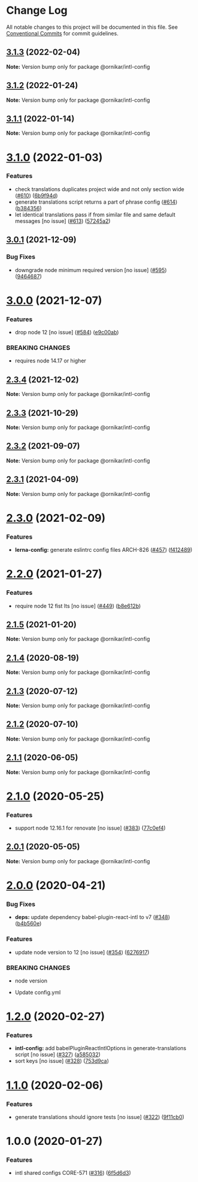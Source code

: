 # Change Log

All notable changes to this project will be documented in this file.
See [Conventional Commits](https://conventionalcommits.org) for commit guidelines.

## [3.1.3](https://github.com/ornikar/shared-configs/compare/@ornikar/intl-config@3.1.2...@ornikar/intl-config@3.1.3) (2022-02-04)

**Note:** Version bump only for package @ornikar/intl-config





## [3.1.2](https://github.com/ornikar/shared-configs/compare/@ornikar/intl-config@3.1.1...@ornikar/intl-config@3.1.2) (2022-01-24)

**Note:** Version bump only for package @ornikar/intl-config





## [3.1.1](https://github.com/ornikar/shared-configs/compare/@ornikar/intl-config@3.1.0...@ornikar/intl-config@3.1.1) (2022-01-14)

**Note:** Version bump only for package @ornikar/intl-config





# [3.1.0](https://github.com/ornikar/shared-configs/compare/@ornikar/intl-config@3.0.1...@ornikar/intl-config@3.1.0) (2022-01-03)


### Features

* check translations duplicates project wide and not only section wide ([#610](https://github.com/ornikar/shared-configs/issues/610)) ([6b9f94d](https://github.com/ornikar/shared-configs/commit/6b9f94dc821818924fbe361f5e87ba98641714d9))
* generate translations script returns a part of phrase config ([#614](https://github.com/ornikar/shared-configs/issues/614)) ([b384356](https://github.com/ornikar/shared-configs/commit/b384356c3afa8e08e382744ba75336c836e8f123))
* let identical translations pass if from similar file and same default messages [no issue] ([#613](https://github.com/ornikar/shared-configs/issues/613)) ([57245a2](https://github.com/ornikar/shared-configs/commit/57245a21a925928b61144c82b70ac2d22260cf65))





## [3.0.1](https://github.com/ornikar/shared-configs/compare/@ornikar/intl-config@3.0.0...@ornikar/intl-config@3.0.1) (2021-12-09)


### Bug Fixes

* downgrade node minimum required version [no issue] ([#595](https://github.com/ornikar/shared-configs/issues/595)) ([9464687](https://github.com/ornikar/shared-configs/commit/9464687f55aed4a2e683f5d3b992300d000a2b30))





# [3.0.0](https://github.com/ornikar/shared-configs/compare/@ornikar/intl-config@2.3.4...@ornikar/intl-config@3.0.0) (2021-12-07)


### Features

* drop node 12 [no issue] ([#584](https://github.com/ornikar/shared-configs/issues/584)) ([e9c00ab](https://github.com/ornikar/shared-configs/commit/e9c00abb5ed3a9c60993b6c652566dd7e71a97e1))


### BREAKING CHANGES

* requires node 14.17 or higher 





## [2.3.4](https://github.com/ornikar/shared-configs/compare/@ornikar/intl-config@2.3.3...@ornikar/intl-config@2.3.4) (2021-12-02)

**Note:** Version bump only for package @ornikar/intl-config





## [2.3.3](https://github.com/ornikar/shared-configs/compare/@ornikar/intl-config@2.3.2...@ornikar/intl-config@2.3.3) (2021-10-29)

**Note:** Version bump only for package @ornikar/intl-config





## [2.3.2](https://github.com/ornikar/shared-configs/compare/@ornikar/intl-config@2.3.1...@ornikar/intl-config@2.3.2) (2021-09-07)

**Note:** Version bump only for package @ornikar/intl-config





## [2.3.1](https://github.com/ornikar/shared-configs/compare/@ornikar/intl-config@2.3.0...@ornikar/intl-config@2.3.1) (2021-04-09)

**Note:** Version bump only for package @ornikar/intl-config





# [2.3.0](https://github.com/ornikar/shared-configs/compare/@ornikar/intl-config@2.2.0...@ornikar/intl-config@2.3.0) (2021-02-09)


### Features

* **lerna-config:** generate eslintrc config files ARCH-826 ([#457](https://github.com/ornikar/shared-configs/issues/457)) ([f412489](https://github.com/ornikar/shared-configs/commit/f4124895ed15b48519826b16ed515207be97b41c))





# [2.2.0](https://github.com/ornikar/shared-configs/compare/@ornikar/intl-config@2.1.5...@ornikar/intl-config@2.2.0) (2021-01-27)


### Features

* require node 12 fist lts [no issue] ([#449](https://github.com/ornikar/shared-configs/issues/449)) ([b8e612b](https://github.com/ornikar/shared-configs/commit/b8e612bc7e0573fd52023f8eea78e95e321567e5))





## [2.1.5](https://github.com/ornikar/shared-configs/compare/@ornikar/intl-config@2.1.4...@ornikar/intl-config@2.1.5) (2021-01-20)

**Note:** Version bump only for package @ornikar/intl-config





## [2.1.4](https://github.com/ornikar/shared-configs/compare/@ornikar/intl-config@2.1.3...@ornikar/intl-config@2.1.4) (2020-08-19)

**Note:** Version bump only for package @ornikar/intl-config





## [2.1.3](https://github.com/ornikar/shared-configs/compare/@ornikar/intl-config@2.1.2...@ornikar/intl-config@2.1.3) (2020-07-12)

**Note:** Version bump only for package @ornikar/intl-config





## [2.1.2](https://github.com/ornikar/shared-configs/compare/@ornikar/intl-config@2.1.1...@ornikar/intl-config@2.1.2) (2020-07-10)

**Note:** Version bump only for package @ornikar/intl-config





## [2.1.1](https://github.com/ornikar/shared-configs/compare/@ornikar/intl-config@2.1.0...@ornikar/intl-config@2.1.1) (2020-06-05)

**Note:** Version bump only for package @ornikar/intl-config





# [2.1.0](https://github.com/ornikar/shared-configs/compare/@ornikar/intl-config@2.0.1...@ornikar/intl-config@2.1.0) (2020-05-25)


### Features

* support node 12.16.1 for renovate [no issue] ([#383](https://github.com/ornikar/shared-configs/issues/383)) ([77c0ef4](https://github.com/ornikar/shared-configs/commit/77c0ef4))





## [2.0.1](https://github.com/ornikar/shared-configs/compare/@ornikar/intl-config@2.0.0...@ornikar/intl-config@2.0.1) (2020-05-05)

**Note:** Version bump only for package @ornikar/intl-config





# [2.0.0](https://github.com/ornikar/shared-configs/compare/@ornikar/intl-config@1.2.0...@ornikar/intl-config@2.0.0) (2020-04-21)


### Bug Fixes

* **deps:** update dependency babel-plugin-react-intl to v7 ([#348](https://github.com/ornikar/shared-configs/issues/348)) ([b4b560e](https://github.com/ornikar/shared-configs/commit/b4b560e))


### Features

* update node version to 12 [no issue] ([#354](https://github.com/ornikar/shared-configs/issues/354)) ([6276917](https://github.com/ornikar/shared-configs/commit/6276917))


### BREAKING CHANGES

* node version

* Update config.yml





# [1.2.0](https://github.com/ornikar/shared-configs/compare/@ornikar/intl-config@1.1.0...@ornikar/intl-config@1.2.0) (2020-02-27)


### Features

* **intl-config:** add babelPluginReactIntlOptions in generate-translations script [no issue] ([#327](https://github.com/ornikar/shared-configs/issues/327)) ([a585032](https://github.com/ornikar/shared-configs/commit/a585032))
* sort keys [no issue] ([#328](https://github.com/ornikar/shared-configs/issues/328)) ([753d9ca](https://github.com/ornikar/shared-configs/commit/753d9ca))





# [1.1.0](https://github.com/ornikar/shared-configs/compare/@ornikar/intl-config@1.0.0...@ornikar/intl-config@1.1.0) (2020-02-06)


### Features

* generate translations should ignore tests [no issue] ([#322](https://github.com/ornikar/shared-configs/issues/322)) ([9f11cb0](https://github.com/ornikar/shared-configs/commit/9f11cb0))





# 1.0.0 (2020-01-27)


### Features

* intl shared configs CORE-571 ([#316](https://github.com/ornikar/shared-configs/issues/316)) ([6f5d6d3](https://github.com/ornikar/shared-configs/commit/6f5d6d3))
